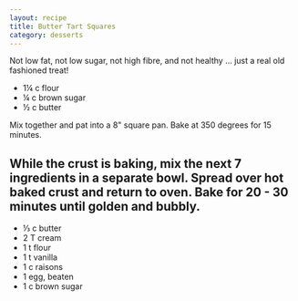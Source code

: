 ```yaml
---
layout: recipe
title: Butter Tart Squares
category: desserts
---
```

Not low fat, not low sugar, not high fibre, and not healthy ... just a real old fashioned treat! 

- 1¼ c flour
- ¼ c brown sugar
- ½ c butter

Mix together and pat into a 8" square pan. Bake at 350 degrees for 15 minutes.

While the crust is baking, mix the next 7 ingredients in a separate bowl. Spread over hot baked crust and return to oven. Bake for 20 - 30 minutes until golden and bubbly.
---
- ⅓ c butter
- 2 T cream
- 1 t flour
- 1 t vanilla
- 1 c raisons
- 1 egg, beaten
- 1 c brown sugar

